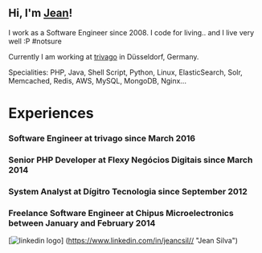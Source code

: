 ## Hi, I'm [Jean](mailto:me@jeancsil.com)!
I work as a Software Engineer since 2008.
I code for living.. and I live very well :P #notsure

Currently I am working at [trivago](https://twitter.com/lifeattrivago?lang=en) in Düsseldorf, Germany.

Specialities: PHP, Java, Shell Script, Python, Linux, ElasticSearch, Solr, Memcached, Redis, AWS, MySQL, MongoDB, Nginx...

# Experiences
### Software Engineer at trivago since March 2016
### Senior PHP Developer at Flexy Negócios Digitais since March 2014
### System Analyst at Dígitro Tecnologia since September 2012
### Freelance Software Engineer at Chipus Microelectronics between January and February 2014

[![linkedin logo](https://content.linkedin.com/etc/designs/linkedin/katy/global/clientlibs/img/logo.png)]
(https://www.linkedin.com/in/jeancsil// "Jean Silva")

